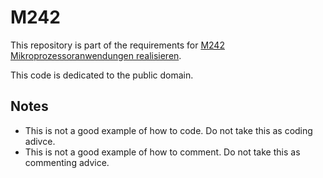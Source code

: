 # M242
This repository is part of the requirements for [M242 Mikroprozessoranwendungen realisieren](https://cf.ict-berufsbildung.ch/modules.php?name=Mbk&a=20101&cmodnr=242&noheader=1).

This code is dedicated to the public domain.

## Notes
* This is not a good example of how to code. Do not take this as coding adivce.
* This is not a good example of how to comment. Do not take this as commenting advice.

